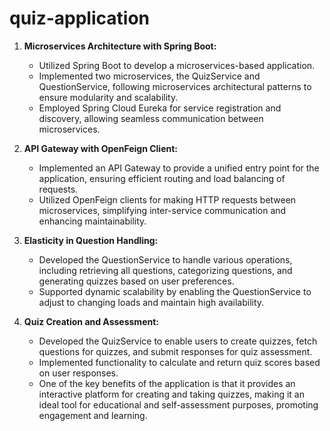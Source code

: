 # quiz-application

1. **Microservices Architecture with Spring Boot:**
   - Utilized Spring Boot to develop a microservices-based application.
   - Implemented two microservices, the QuizService and QuestionService, following microservices architectural patterns to ensure modularity and scalability.
   - Employed Spring Cloud Eureka for service registration and discovery, allowing seamless communication between microservices.

2. **API Gateway with OpenFeign Client:**
   - Implemented an API Gateway to provide a unified entry point for the application, ensuring efficient routing and load balancing of requests.
   - Utilized OpenFeign clients for making HTTP requests between microservices, simplifying inter-service communication and enhancing maintainability.

3. **Elasticity in Question Handling:**
   - Developed the QuestionService to handle various operations, including retrieving all questions, categorizing questions, and generating quizzes based on user preferences.
   - Supported dynamic scalability by enabling the QuestionService to adjust to changing loads and maintain high availability.

4. **Quiz Creation and Assessment:**
   - Developed the QuizService to enable users to create quizzes, fetch questions for quizzes, and submit responses for quiz assessment.
   - Implemented functionality to calculate and return quiz scores based on user responses.
   - One of the key benefits of the application is that it provides an interactive platform for creating and taking quizzes, making it an ideal tool for educational and self-assessment purposes, promoting engagement and learning.
